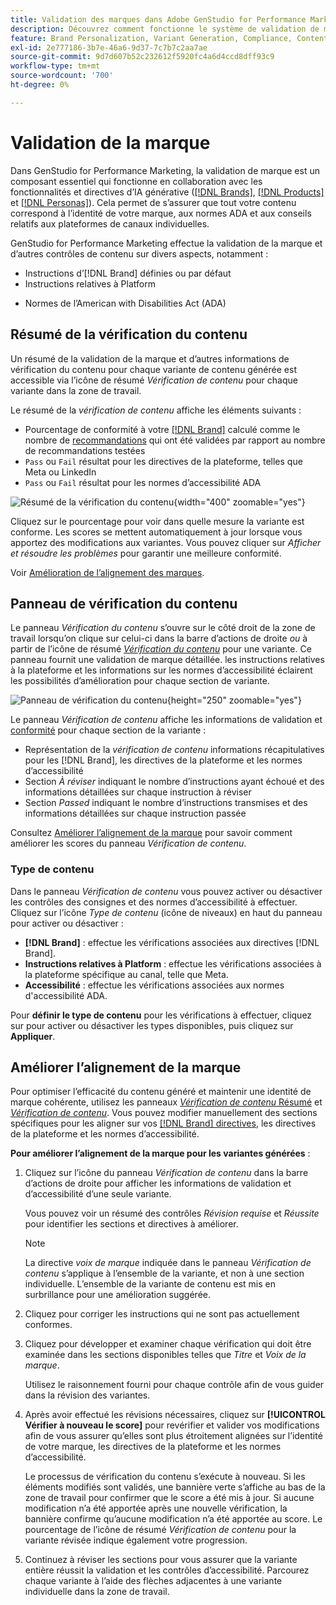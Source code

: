 ```yaml
---
title: Validation des marques dans Adobe GenStudio for Performance Marketing
description: Découvrez comment fonctionne le système de validation de marque intégré dans GenStudio for Performance Marketing.
feature: Brand Personalization, Variant Generation, Compliance, Content Generation, Content Review, Generative AI
exl-id: 2e777186-3b7e-46a6-9d37-7c7b7c2aa7ae
source-git-commit: 9d7d607b52c232612f5920fc4a6d4ccd8dff93c9
workflow-type: tm+mt
source-wordcount: '700'
ht-degree: 0%

---
```


# Validation de la marque

Dans GenStudio for Performance Marketing, la validation de marque est un composant essentiel qui fonctionne en collaboration avec les fonctionnalités et directives d’IA générative ([[!DNL Brands]](/help/user-guide/guidelines/brands.md), [[!DNL Products]](/help/user-guide/guidelines/products.md) et [[!DNL Personas]](/help/user-guide/guidelines/personas.md)). Cela permet de s’assurer que tout votre contenu correspond à l’identité de votre marque, aux normes ADA et aux conseils relatifs aux plateformes de canaux individuelles.

GenStudio for Performance Marketing effectue la validation de la marque et d’autres contrôles de contenu sur divers aspects, notamment :

* Instructions d’[!DNL Brand] définies ou par défaut
* Instructions relatives à Platform
<!-- * Ethical considerations related to gender, ethnicity, race, disability status, and age in AI-generated content -->
* Normes de l’American with Disabilities Act (ADA)

## Résumé de la vérification du contenu

Un résumé de la validation de la marque et d’autres informations de vérification du contenu pour chaque variante de contenu générée est accessible via l’icône de résumé _Vérification de contenu_ pour chaque variante dans la zone de travail.

Le résumé de la _vérification de contenu_ affiche les éléments suivants :

* Pourcentage de conformité à votre [[!DNL Brand]](brands.md) calculé comme le nombre de [recommandations](overview.md) qui ont été validées par rapport au nombre de recommandations testées
* `Pass` ou `Fail` résultat pour les directives de la plateforme, telles que Meta ou LinkedIn
* `Pass` ou `Fail` résultat pour les normes d’accessibilité ADA

![Résumé de la vérification du contenu](/help/assets/content-check-summary.png){width="400" zoomable="yes"}

Cliquez sur le pourcentage pour voir dans quelle mesure la variante est conforme. Les scores se mettent automatiquement à jour lorsque vous apportez des modifications aux variantes. Vous pouvez cliquer sur _Afficher et résoudre les problèmes_ pour garantir une meilleure conformité.

Voir [Amélioration de l’alignement des marques](#improve-brand-alignment).

## Panneau de vérification du contenu

Le panneau _Vérification du contenu_ s’ouvre sur le côté droit de la zone de travail lorsqu’on clique sur celui-ci dans la barre d’actions de droite _ou_ à partir de l’icône de résumé [_Vérification du contenu_](#content-check-summary) pour une variante. Ce panneau fournit une validation de marque détaillée. les instructions relatives à la plateforme et les informations sur les normes d’accessibilité éclairent les possibilités d’amélioration pour chaque section de variante.

![Panneau de vérification du contenu](/help/assets/content-check-panel.png){height="250" zoomable="yes"}

Le panneau _Vérification de contenu_ affiche les informations de validation et [conformité](/help/user-guide/guidelines/overview.md#compliance) pour chaque section de la variante :

* Représentation de la _vérification de contenu_ informations récapitulatives pour les [!DNL Brand], les directives de la plateforme et les normes d’accessibilité
* Section _À réviser_ indiquant le nombre d’instructions ayant échoué et des informations détaillées sur chaque instruction à réviser
* Section _Passed_ indiquant le nombre d’instructions transmises et des informations détaillées sur chaque instruction passée

Consultez [Améliorer l’alignement de la marque](#improve-brand-alignment) pour savoir comment améliorer les scores du panneau _Vérification de contenu_.

### Type de contenu

Dans le panneau _Vérification de contenu_ vous pouvez activer ou désactiver les contrôles des consignes et des normes d’accessibilité à effectuer. Cliquez sur l’icône _Type de contenu_ (icône de niveaux) en haut du panneau pour activer ou désactiver :

* **[!DNL Brand]** : effectue les vérifications associées aux directives [!DNL Brand].
* **Instructions relatives à Platform** : effectue les vérifications associées à la plateforme spécifique au canal, telle que Meta.
* **Accessibilité** : effectue les vérifications associées aux normes d&#39;accessibilité ADA.

Pour **définir le type de contenu** pour les vérifications à effectuer, cliquez sur pour activer ou désactiver les types disponibles, puis cliquez sur **Appliquer**.

## Améliorer l’alignement de la marque

Pour optimiser l’efficacité du contenu généré et maintenir une identité de marque cohérente, utilisez les panneaux [_Vérification de contenu_ Résumé](#content-check-summary) et [_Vérification de contenu_](#content-check-panel). Vous pouvez modifier manuellement des sections spécifiques pour les aligner sur vos [[!DNL Brand] directives](brands.md), les directives de la plateforme et les normes d’accessibilité.

**Pour améliorer l’alignement de la marque pour les variantes générées** :

1. Cliquez sur l’icône du panneau _Vérification de contenu_ dans la barre d’actions de droite pour afficher les informations de validation et d’accessibilité d’une seule variante.

   Vous pouvez voir un résumé des contrôles _Révision requise_ et _Réussite_ pour identifier les sections et directives à améliorer.

   >[!NOTE]
   >
   > La directive _voix de marque_ indiquée dans le panneau _Vérification de contenu_ s’applique à l’ensemble de la variante, et non à une section individuelle. L’ensemble de la variante de contenu est mis en surbrillance pour une amélioration suggérée.

1. Cliquez pour corriger les instructions qui ne sont pas actuellement conformes.
1. Cliquez pour développer et examiner chaque vérification qui doit être examinée dans les sections disponibles telles que _Titre_ et _Voix de la marque_.

   Utilisez le raisonnement fourni pour chaque contrôle afin de vous guider dans la révision des variantes.

1. Après avoir effectué les révisions nécessaires, cliquez sur **[!UICONTROL Vérifier à nouveau le score]** pour revérifier et valider vos modifications afin de vous assurer qu’elles sont plus étroitement alignées sur l’identité de votre marque, les directives de la plateforme et les normes d’accessibilité.

   Le processus de vérification du contenu s’exécute à nouveau. Si les éléments modifiés sont validés, une bannière verte s’affiche au bas de la zone de travail pour confirmer que le score a été mis à jour. Si aucune modification n’a été apportée après une nouvelle vérification, la bannière confirme qu’aucune modification n’a été apportée au score. Le pourcentage de l’icône de résumé _Vérification de contenu_ pour la variante révisée indique également votre progression.

1. Continuez à réviser les sections pour vous assurer que la variante entière réussit la validation et les contrôles d’accessibilité. Parcourez chaque variante à l’aide des flèches adjacentes à une variante individuelle dans la zone de travail.

